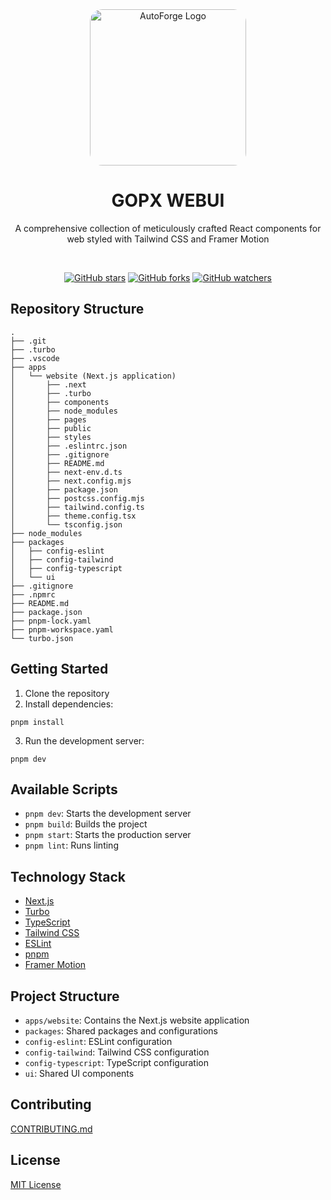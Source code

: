 <div align="center">

<div align="center">
  <img src="https://webui.gopx.dev/logo-r.png" alt="AutoForge Logo" height="250" style="border-radius: 20px;">
</div>

# GOPX WEBUI

A comprehensive collection of meticulously crafted React components for web styled with Tailwind CSS and Framer Motion

<br />

[![GitHub stars](https://img.shields.io/github/stars/GopalVerma1303/webui.gopx.svg?style=social&label=Star)](https://github.com/GopalVerma1303/webui.gopx)
[![GitHub forks](https://img.shields.io/github/forks/GopalVerma1303/webui.gopx.svg?style=social&label=Fork)](https://github.com/GopalVerma1303/webui.gopx/fork)
[![GitHub watchers](https://img.shields.io/github/watchers/GopalVerma1303/webui.gopx.svg?style=social&label=Watch)](https://github.com/GopalVerma1303/webui.gopx)

</div>

## Repository Structure

```
.
├── .git
├── .turbo
├── .vscode
├── apps
│   └── website (Next.js application)
│       ├── .next
│       ├── .turbo
│       ├── components
│       ├── node_modules
│       ├── pages
│       ├── public
│       ├── styles
│       ├── .eslintrc.json
│       ├── .gitignore
│       ├── README.md
│       ├── next-env.d.ts
│       ├── next.config.mjs
│       ├── package.json
│       ├── postcss.config.mjs
│       ├── tailwind.config.ts
│       ├── theme.config.tsx
│       └── tsconfig.json
├── node_modules
├── packages
│   ├── config-eslint
│   ├── config-tailwind
│   ├── config-typescript
│   └── ui
├── .gitignore
├── .npmrc
├── README.md
├── package.json
├── pnpm-lock.yaml
├── pnpm-workspace.yaml
└── turbo.json
```

## Getting Started

1. Clone the repository
2. Install dependencies:
```
pnpm install
```
3. Run the development server:
```
pnpm dev
```
## Available Scripts

- `pnpm dev`: Starts the development server
- `pnpm build`: Builds the project
- `pnpm start`: Starts the production server
- `pnpm lint`: Runs linting

## Technology Stack

- [Next.js](https://nextjs.org/)
- [Turbo](https://turbo.build/)
- [TypeScript](https://www.typescriptlang.org/)
- [Tailwind CSS](https://tailwindcss.com/)
- [ESLint](https://eslint.org/)
- [pnpm](https://pnpm.io/)
- [Framer Motion](https://www.framer.com/motion/)

## Project Structure

- `apps/website`: Contains the Next.js website application
- `packages`: Shared packages and configurations
- `config-eslint`: ESLint configuration
- `config-tailwind`: Tailwind CSS configuration
- `config-typescript`: TypeScript configuration
- `ui`: Shared UI components 

## Contributing

[CONTRIBUTING.md](https://github.com/GopalVerma1303/webui.gopx/blob/main/CONTRIBUTING.md)

## License

[MIT License](https://github.com/GopalVerma1303/webui.gopx/blob/main/LICENSE)

